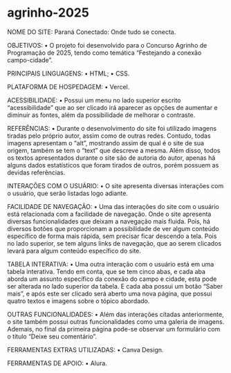 # agrinho-2025

NOME DO SITE: Paraná Conectado: Onde tudo se conecta.

OBJETIVOS:
• O projeto foi desenvolvido para o Concurso Agrinho de Programação de 2025, tendo como temática “Festejando a conexão campo-cidade”.

PRINCIPAIS LINGUAGENS:
• HTML;
• CSS.

PLATAFORMA DE HOSPEDAGEM:
• Vercel.

ACESSIBILIDADE:
• Possui um menu no lado superior escrito “acessibilidade” que ao ser clicado irá aparecer as opções de aumentar e diminuir as fontes, além da possibilidade de melhorar o contraste.

REFERÊNCIAS:
• Durante o desenvolvimento do site foi utilizado imagens tiradas pelo próprio autor, assim como de outras redes. Contudo, todas imagens apresentam o “alt”, mostrando assim de qual é o site de sua origem, também se tem o “text” que descreve a mesma. Além disso, todos os textos apresentados durante o site são de autoria do autor, apenas há alguns dados estatísticos que foram tirados de outros, porém possuem as devidas referências.

INTERAÇÕES COM O USUÁRIO:
• O site apresenta diversas interações com o usuário, que serão listadas logo adiante.

FACILIDADE DE NAVEGAÇÃO:
• Uma das interações do site com o usuário está relacionada com a facilidade de navegação. Onde o site apresenta diversas funcionalidades que deixam a navegação mais fluida. Pois, há diversos botões que proporcionam a possibilidade de ver algum conteúdo específico de forma mais rápida, sem precisar ficar descendo a tela. Pois no lado superior, se tem alguns links de navegação, que ao serem clicados levará para algum conteúdo específico do site.

TABELA INTERATIVA:
• Uma outra interação com o usuário está em uma tabela interativa. Tendo em conta, que se tem cinco abas, e cada aba aborda um assunto específico da conexão do campo e cidade, esta pode ser alterada no lado superior da tabela. E cada aba possui um botão “Saber mais”, e após este ser clicado será aberto uma nova página, que possui quatro textos e imagens sobre o tópico abordado.

OUTRAS FUNCIONALIDADES:
• Além das interações citadas anteriormente, o site também possui outras funcionalidades como uma galeria de imagens. Ademais, no final da primeira página pode-se observar um formulário com o título “Deixe seu comentário”.

FERRAMENTAS EXTRAS UTILIZADAS:
• Canva Design.

FERRAMENTAS DE APOIO:
• Alura.
